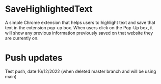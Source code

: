 # SaveHighlightedText
A simple Chrome extension that helps users to highlight text and save that text in the extension pop-up box. When users click on the Pop-Up box, it will show any previous information previously saved on that website they are currently on.

# Push updates
Test push, date 16/12/2022 (when deleted master branch and will be using main)


